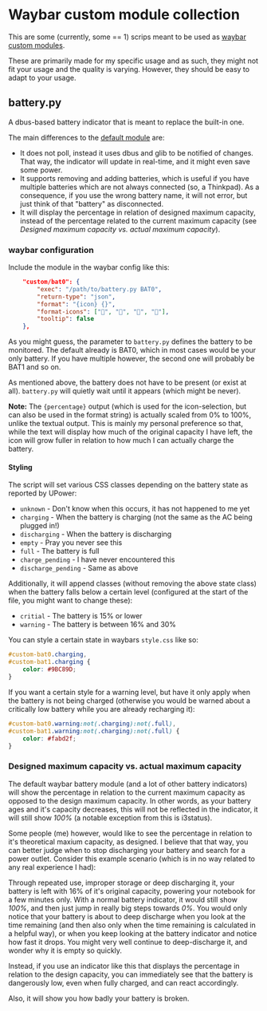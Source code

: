 # Waybar custom module collection
This are some (currently, some == 1) scrips meant to be used as
[waybar custom modules](https://github.com/Alexays/Waybar/wiki/Module:-Custom).

These are primarily made for my specific usage and as such, they might not fit
your usage and the quality is varying. However, they should be easy to adapt
to your usage.

## battery.py
A dbus-based battery indicator that is meant to replace the built-in one.

The main differences to the
[default module](https://github.com/Alexays/Waybar/wiki/Module:-Battery)
are:

  * It does not poll, instead it uses dbus and glib to be notified of changes.
    That way, the indicator will update in real-time, and it might even save
    some power.
  * It supports removing and adding batteries, which is useful if you have
    multiple batteries which are not always connected (so, a Thinkpad).
    As a consequence, if you use the wrong battery name, it will not error,
    but just think of that "battery" as disconnected.
  * It will display the percentage in relation of designed maximum capacity,
    instead of the percentage related to the current maximum capacity
    (see _Designed maximum capacity vs. actual maximum capacity_).

### waybar configuration
Include the module in the waybar config like this:
```json
    "custom/bat0": {
        "exec": "/path/to/battery.py BAT0",
        "return-type": "json",
        "format": "{icon} {}",
        "format-icons": ["", "", "", ""],
        "tooltip": false
    },
```

As you might guess, the parameter to `battery.py` defines the battery to be
monitored. The default already is BAT0, which in most cases would be your only
battery. If you have multiple however, the second one will probably be BAT1 and
so on.

As mentioned above, the battery does not have to be present (or exist at all).
`battery.py` will quietly wait until it appears (which might be never).

**Note:** The `{percentage}` output (which is used for the icon-selection, but
can also be used in the format string) is actually scaled from 0% to 100%,
unlike the textual output. This is mainly my personal preference so that, while
the text will display how much of the original capacity I have left, the icon
will grow fuller in relation to how much I can actually charge the battery.

#### Styling
The script will set various CSS classes depending on the battery state as
reported by UPower:

  * `unknown` - Don't know when this occurs, it has not happened to me yet
  * `charging` - When the battery is charging (not the same as the AC being
  plugged in!)
  * `discharging` - When the battery is discharging
  * `empty` - Pray you never see this
  * `full` - The battery is full
  * `charge_pending` - I have never encountered this
  * `discharge_pending` - Same as above

Additionally, it will append classes (without removing the above state class)
when the battery falls below a certain level (configured at the start of the
file, you might want to change these):

  * `critial` - The battery is 15% or lower
  * `warning` - The battery is between 16% and 30%

You can style a certain state in waybars `style.css` like so:
```css
#custom-bat0.charging,
#custom-bat1.charging {
    color: #9BC89D;
}
```

If you want a certain style for a warning level, but have it only apply when the
battery is not being charged (otherwise you would be warned about a critically
low battery while you are already recharging it):
```css
#custom-bat0.warning:not(.charging):not(.full),
#custom-bat1.warning:not(.charging):not(.full) {
    color: #fabd2f;
}
```

### Designed maximum capacity vs. actual maximum capacity
The default waybar battery module (and a lot of other battery indicators) will
show the percentage in relation to the current maximum capacity as opposed to
the design maximum capacity. In other words, as your battery ages and it's
capacity decreases, this will not be reflected in the indicator, it will still
show _100%_ (a notable exception from this is i3status).

Some people (me) however, would like to see the percentage in relation to it's
theoretical maxium capacity, as designed. I believe that that way, you can
better judge when to stop discharging your battery and search for a power
outlet. Consider this example scenario (which is in no way related to any real
experience I had):

Through repeated use, improper storage or deep discharging it, your battery is
left with 16% of it's original capacity, powering your notebook for a few
minutes only. With a normal battery indicator, it would still show _100%_, and
then just jump in really big steps towards _0%_. You would only notice that your
battery is about to deep discharge when you look at the time remaining (and then
also only when the time remaining is calculated in a helpful way), or when you
keep looking at the battery indicator and notice how fast it drops. You might
very well continue to deep-discharge it, and wonder why it is empty so quickly.

Instead, if you use an indicator like this that displays the percentage in
relation to the design capacity, you can immediately see that the battery is
dangerously low, even when fully charged, and can react accordingly.

Also, it will show you how badly your battery is broken.
